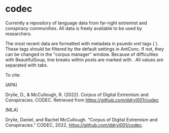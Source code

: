 # codec
Currently a repository of language data from far-right extremist and conspiracy communities. All data is freely available to be used by researchers.

The most recent data are formatted with metadata in psuedo xml tags (<m> </m>). 
These tags should be filtered by the default settings in AntConc. If not, they can be changed in the "corpus manager" window.
Because of difficulties with BeautifulSoup, line breaks within posts are marked with <break>.
All values are separated with tabs.

To cite: 

(APA)
  
Drylie, D., & McCullough, R. (2022). Corpus of Digital Extremism and Conspiracies. CODEC. Retrieved from https://github.com/ddryl001/codec

(MLA)
  
Drylie, Daniel, and Rachel McCullough. “Corpus of Digital Extremism and Conspiracies.” CODEC, 2022, https://github.com/ddryl001/codec. 
